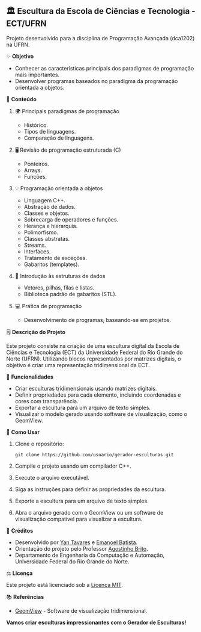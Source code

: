 ## 🏛️ Escultura da Escola de Ciências e Tecnologia - ECT/UFRN

Projeto desenvolvido para a disciplina de Programação Avançada (dca1202) na UFRN.

✨ **Objetivo**

- Conhecer as características principais dos paradigmas de programação mais importantes.
- Desenvolver programas baseados no paradigma da programação orientada a objetos.

📜 **Conteúdo**

1. 🌍 Principais paradigmas de programação
   - Histórico.
   - Tipos de linguagens.
   - Comparação de linguagens.

2. 🖥️ Revisão de programação estruturada (C)
   - Ponteiros.
   - Arrays.
   - Funções.

3. 💡 Programação orientada a objetos
   - Linguagem C++.
   - Abstração de dados.
   - Classes e objetos.
   - Sobrecarga de operadores e funções.
   - Herança e hierarquia.
   - Polimorfismo.
   - Classes abstratas.
   - Streams.
   - Interfaces.
   - Tratamento de exceções.
   - Gabaritos (templates).

4. 🔢 Introdução às estruturas de dados
   - Vetores, pilhas, filas e listas.
   - Biblioteca padrão de gabaritos (STL).

5. 💻 Prática de programação
   - Desenvolvimento de programas, baseando-se em projetos.

🗒️ **Descrição do Projeto**

Este projeto consiste na criação de uma escultura digital da Escola de Ciências e Tecnologia (ECT) da Universidade Federal do Rio Grande do Norte (UFRN). Utilizando blocos representados por matrizes digitais, o objetivo é criar uma representação tridimensional da ECT.

🔨 **Funcionalidades**

- Criar esculturas tridimensionais usando matrizes digitais.
- Definir propriedades para cada elemento, incluindo coordenadas e cores com transparência.
- Exportar a escultura para um arquivo de texto simples.
- Visualizar o modelo gerado usando software de visualização, como o GeomView.

🚀 **Como Usar**

1. Clone o repositório:

   ```
   git clone https://github.com/usuario/gerador-esculturas.git
   ```

2. Compile o projeto usando um compilador C++.

3. Execute o arquivo executável.

4. Siga as instruções para definir as propriedades da escultura.

5. Exporte a escultura para um arquivo de texto simples.

6. Abra o arquivo gerado com o GeomView ou um software de visualização compatível para visualizar a escultura.

👏 **Créditos**

- Desenvolvido por [Yan Tavares](https://github.com/yantvrs) e [Emanoel Batista](https://github.com/EmanoelBatista).
- Orientação do projeto pelo Professor [Agostinho Brito](https://github.com/agostinhobritojr).
- Departamento de Engenharia da Computação e Automação, Universidade Federal do Rio Grande do Norte.

⚖️ **Licença**

Este projeto está licenciado sob a [Licença MIT](LICENSE).

📚 **Referências**

- [GeomView](http://www.geomview.org/) - Software de visualização tridimensional.

**Vamos criar esculturas impressionantes com o Gerador de Esculturas!**